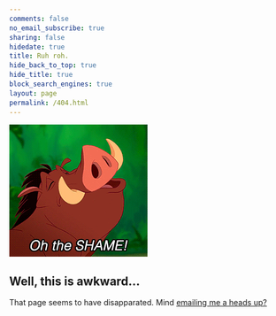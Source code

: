 ```yaml
---
comments: false
no_email_subscribe: true
sharing: false
hidedate: true
title: Ruh roh.
hide_back_to_top: true
hide_title: true
block_search_engines: true
layout: page
permalink: /404.html
---
```


<img class="img-center" src="/images/shame.gif">

<h2 class="text-center">Well, this is awkward&hellip;</h2>

<p class="text-center">That page seems to have disapparated. Mind <a href="mailto:andrew@skotzko.com?subject=Broken%20link%20on%20your%20blog&body=This%20URL%20was%20broken:%20<FILL%20IN%20THE%20URL%20YOU%20TRIED%20HERE>&fs=1">emailing me a heads up?</a></p>